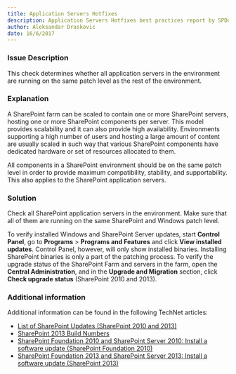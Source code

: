```yaml
---
title: Application Servers Hotfixes
description: Application Servers Hotfixes best practices report by SPDocKit determines whether all application servers in the environment are running on the same patch level as the rest of the environment.
author: Aleksandar Draskovic
date: 16/6/2017
---
```

### Issue Description
This check determines whether all application servers in the environment are running on the same patch level as the rest of the environment.
### Explanation
A SharePoint farm can be scaled to contain one or more SharePoint servers, hosting one or more SharePoint components per server. This model provides scalability and it can also provide high availability. Environments supporting a high number of users and hosting a large amount of content are usually scaled in such way that various SharePoint components have dedicated hardware or set of resources allocated to them.

All components in a SharePoint environment should be on the same patch level in order to provide maximum compatibility, stability, and supportability. This also applies to the SharePoint application servers.
### Solution
Check all SharePoint application servers in the environment. Make sure that all of them are running on the same SharePoint and Windows patch level.

To verify installed Windows and SharePoint Server updates, start **Control Panel**, go to **Programs** > **Programs and Features** and click **View installed updates**. Control Panel, however, will only show installed binaries. Installing SharePoint binaries is only a part of the patching process. To verify the upgrade status of the SharePoint Farm and servers in the farm, open the **Central Administration**, and in the **Upgrade and Migration** section, click **Check upgrade status** (SharePoint 2010 and 2013).
### Additional information 
Additional information can be found in the following TechNet articles:
* [List of SharePoint Updates (SharePoint 2010 and 2013)](https://technet.microsoft.com/en-us/library/dn789211(v=office.14).aspx)
* [SharePoint 2013 Build Numbers](http://www.toddklindt.com/blog/Lists/Posts/Post.aspx?ID=346)
* [SharePoint Foundation 2010 and SharePoint Server 2010: Install a software update (SharePoint Foundation 2010)](https://technet.microsoft.com/en-us/library/ff806325(v=office.14).aspx)
* [SharePoint Foundation 2013 and SharePoint Server 2013: Install a software update (SharePoint 2013)](https://technet.microsoft.com/en-us/library/ff806338.aspx)